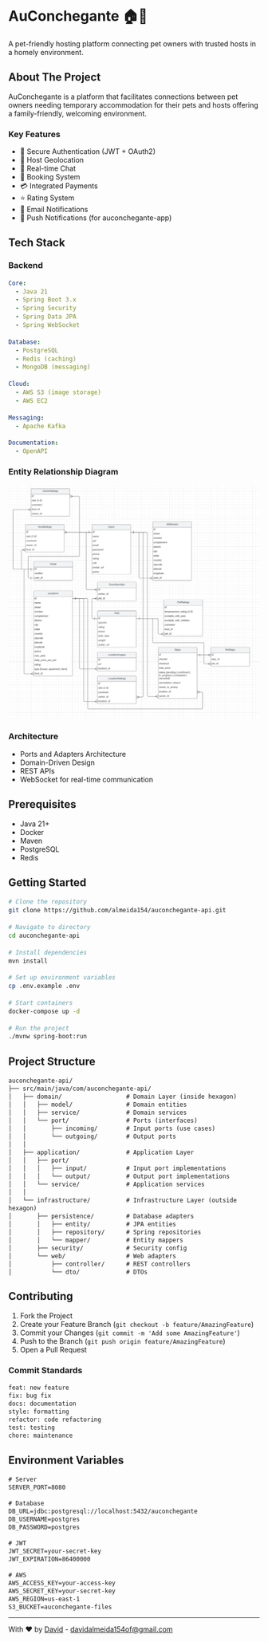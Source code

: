 # AuConchegante 🏠🐾

A pet-friendly hosting platform connecting pet owners with trusted hosts in a
homely environment.

## About The Project

AuConchegante is a platform that facilitates connections between pet owners
needing temporary accommodation for their pets and hosts offering a
family-friendly, welcoming environment.

### Key Features

- 🔐 Secure Authentication (JWT + OAuth2)
- 📍 Host Geolocation
- 💬 Real-time Chat
- 📅 Booking System
- 💳 Integrated Payments
- ⭐ Rating System
- 📧 Email Notifications
- 📲 Push Notifications (for auconchegante-app)

## Tech Stack

### Backend

```yaml
Core:
  - Java 21
  - Spring Boot 3.x
  - Spring Security
  - Spring Data JPA
  - Spring WebSocket

Database:
  - PostgreSQL
  - Redis (caching)
  - MongoDB (messaging)

Cloud:
  - AWS S3 (image storage)
  - AWS EC2

Messaging:
  - Apache Kafka

Documentation:
  - OpenAPI
```

### Entity Relationship Diagram

![ERD](/erd.png)

### Architecture

- Ports and Adapters Architecture
- Domain-Driven Design
- REST APIs
- WebSocket for real-time communication

## Prerequisites

- Java 21+
- Docker
- Maven
- PostgreSQL
- Redis

## Getting Started

```bash
# Clone the repository
git clone https://github.com/almeida154/auconchegante-api.git

# Navigate to directory
cd auconchegante-api

# Install dependencies
mvn install

# Set up environment variables
cp .env.example .env

# Start containers
docker-compose up -d

# Run the project
./mvnw spring-boot:run
```

## Project Structure

```
auconchegante-api/
├── src/main/java/com/auconchegante-api/
│   ├── domain/                  # Domain Layer (inside hexagon)
│   │   ├── model/               # Domain entities
│   │   ├── service/             # Domain services
│   │   └── port/                # Ports (interfaces)
│   │       ├── incoming/        # Input ports (use cases)
│   │       └── outgoing/        # Output ports
│   │
│   ├── application/             # Application Layer
│   │   ├── port/
│   │   │   ├── input/           # Input port implementations
│   │   │   └── output/          # Output port implementations
│   │   └── service/             # Application services
│   │
│   └── infrastructure/          # Infrastructure Layer (outside hexagon)
│       ├── persistence/         # Database adapters
│       │   ├── entity/          # JPA entities
│       │   ├── repository/      # Spring repositories
│       │   └── mapper/          # Entity mappers
│       ├── security/            # Security config
│       └── web/                 # Web adapters
│           ├── controller/      # REST controllers
│           └── dto/             # DTOs
```

## Contributing

1. Fork the Project
2. Create your Feature Branch (`git checkout -b feature/AmazingFeature`)
3. Commit your Changes (`git commit -m 'Add some AmazingFeature'`)
4. Push to the Branch (`git push origin feature/AmazingFeature`)
5. Open a Pull Request

### Commit Standards

```
feat: new feature
fix: bug fix
docs: documentation
style: formatting
refactor: code refactoring
test: testing
chore: maintenance
```

## Environment Variables

```env.example
# Server
SERVER_PORT=8080

# Database
DB_URL=jdbc:postgresql://localhost:5432/auconchegante
DB_USERNAME=postgres
DB_PASSWORD=postgres

# JWT
JWT_SECRET=your-secret-key
JWT_EXPIRATION=86400000

# AWS
AWS_ACCESS_KEY=your-access-key
AWS_SECRET_KEY=your-secret-key
AWS_REGION=us-east-1
S3_BUCKET=auconchegante-files
```

---

With ❤️ by [David](https://github.com/almeida154) - davidalmeida154of@gmail.com
